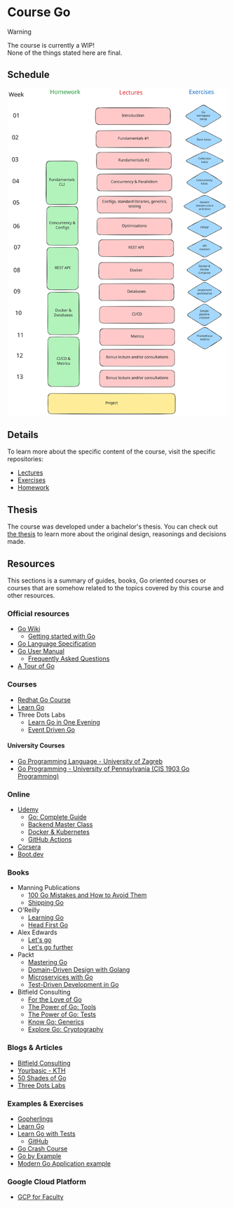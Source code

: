 # Course Go

> [!WARNING]
> The course is currently a WIP! \
> None of the things stated here are final.

## Schedule

![Schedule outline](./assets/semester-outline-sketch.excalidraw.svg)

## Details

To learn more about the specific content of the course, visit the specific repositories:
- [Lectures](https://github.com/course-go/lectures)
- [Exercises](https://github.com/course-go/exercises)
- [Homework](https://github.com/course-go/homework)

## Thesis

The course was developed under a bachelor's thesis. You can check out [the thesis](https://github.com/stanislav-zeman/course-go-thesis) to learn more about the original design, reasonings and decisions made.

## Resources

This sections is a summary of guides, books, Go oriented courses or courses that are somehow related to the topics covered by this course and other resources. 

### Official resources

- [Go Wiki](https://go.dev/wiki/)
    - [Getting started with Go](https://go.dev/wiki/#getting-started-with-go)
- [Go Language Specification](https://go.dev/ref/spec)
- [Go User Manual](https://go.dev/doc)
    - [Frequently Asked Questions](https://go.dev/doc/faq)
- [A Tour of Go](https://go.dev/tour)

### Courses

- [Redhat Go Course](https://github.com/RedHatOfficial/GoCourse)
- [Learn Go](https://github.com/karanpratapsingh/learn-go)
- Three Dots Labs
    - [Learn Go in One Evening](https://threedots.tech/go-in-one-evening)
    - [Event Driven Go](https://threedots.tech/event-driven/)

#### University Courses
- [Go Programming Language - University of Zagreb](https://www.fer.unizg.hr/en/course/gpl#)
- [Go Programming - University of Pennsylvania (CIS 1903 Go Programming)](https://catalog.upenn.edu/courses/cis/)

### Online

 - [Udemy](https://www.udemy.com/topic/go-programming-language/)
    - [Go: Complete Guide](https://www.udemy.com/course/go-the-complete-developers-guide/)
    - [Backend Master Class](https://www.udemy.com/course/backend-master-class-golang-postgresql-kubernetes/)
    - [Docker & Kubernetes](https://www.udemy.com/course/docker-kubernetes-the-practical-guide/?kw=docker+%26+kuber&src=sac)
    - [GitHub Actions](https://www.udemy.com/course/github-actions-the-complete-guide/)
 - [Corsera](https://www.coursera.org/specializations/google-golang)
 - [Boot.dev](https://www.boot.dev/tracks/backend)

### Books

- Manning Publications
    - [100 Go Mistakes and How to Avoid Them](https://www.manning.com/books/100-go-mistakes-and-how-to-avoid-them)
    - [Shipping Go](https://www.manning.com/books/shipping-go)
- O'Reilly
    - [Learning Go](https://www.oreilly.com/library/view/learning-go-2nd/9781098139285)
    - [Head First Go](https://www.oreilly.com/library/view/head-first-go/9781491969540)
- Alex Edwards
    - [Let's go](https://lets-go.alexedwards.net)
    - [Let's go further](https://lets-go-further.alexedwards.net)
- Packt
    - [Mastering Go](https://www.packtpub.com/product/mastering-go-third-edition/9781801079310)
    - [Domain-Driven Design with Golang](https://www.packtpub.com/product/domain-driven-design-with-golang/9781804613450)
    - [Microservices with Go](https://www.packtpub.com/product/microservices-with-go/9781804617007)
    - [Test-Driven Development in Go](https://www.packtpub.com/product/test-driven-development-in-go/9781803247878)
- Bitfield Consulting
    - [For the Love of Go](https://bitfieldconsulting.com/books/love)
    - [The Power of Go: Tools](https://bitfieldconsulting.com/books/tools)
    - [The Power of Go: Tests](https://bitfieldconsulting.com/books/tests)
    - [Know Go: Generics](https://bitfieldconsulting.com/books/generics)
    - [Explore Go: Cryptography](https://bitfieldconsulting.com/books/crypto)

### Blogs & Articles

- [Bitfield Consulting](https://bitfieldconsulting.com/golang)
- [Yourbasic - KTH](https://yourbasic.org)
- [50 Shades of Go](https://golang50shad.es)
- [Three Dots Labs](https://threedots.tech)

### Examples & Exercises

- [Gopherlings](https://github.com/soypat/gopherlings)
- [Learn Go](https://github.com/inancgumus/learngo)
- [Learn Go with Tests](https://quii.gitbook.io/learn-go-with-tests/)
    - [GitHub](https://github.com/quii/learn-go-with-tests)
- [Go Crash Course](https://github.com/gabrieldim/Go-Crash-Course)
- [Go by Example](https://gobyexample.com)
- [Modern Go Application example](https://github.com/sagikazarmark/modern-go-application)

### Google Cloud Platform

- [GCP for Faculty](https://cloud.google.com/edu/faculty?hl=en)
